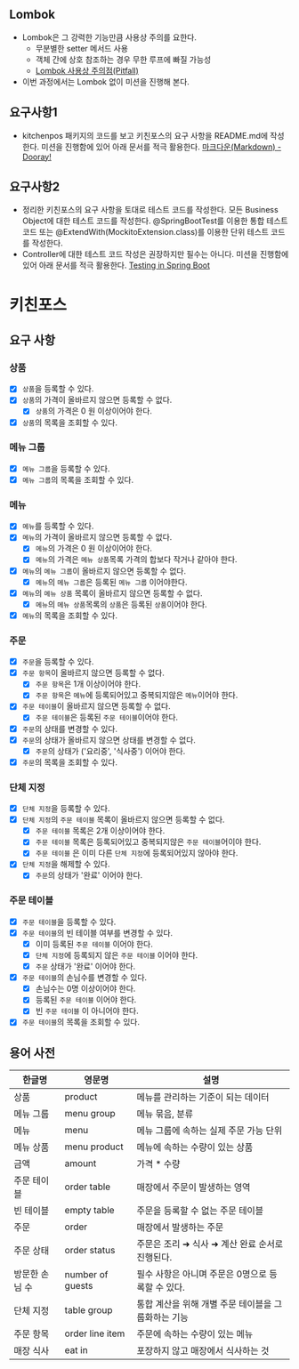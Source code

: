 ## Lombok
- Lombok은 그 강력한 기능만큼 사용상 주의를 요한다.
    - 무분별한 setter 메서드 사용
    - 객체 간에 상호 참조하는 경우 무한 루프에 빠질 가능성
    - [Lombok 사용상 주의점(Pitfall)](https://dooray.com/htmls/guides/markdown_ko_KR.html)
- 이번 과정에서는 Lombok 없이 미션을 진행해 본다.

## 요구사항1
- kitchenpos 패키지의 코드를 보고 키친포스의 요구 사항을 README.md에 작성한다. 미션을 진행함에 있어 아래 문서를 적극 활용한다.
[마크다운(Markdown) - Dooray!](https://dooray.com/htmls/guides/markdown_ko_KR.html)

## 요구사항2
- 정리한 키친포스의 요구 사항을 토대로 테스트 코드를 작성한다. 모든 Business Object에 대한 테스트 코드를 작성한다. @SpringBootTest를 이용한 통합 테스트 코드 또는 @ExtendWith(MockitoExtension.class)를 이용한 단위 테스트 코드를 작성한다.
- Controller에 대한 테스트 코드 작성은 권장하지만 필수는 아니다. 미션을 진행함에 있어 아래 문서를 적극 활용한다.
[Testing in Spring Boot](https://www.baeldung.com/spring-boot-testing)

# 키친포스

## 요구 사항

### 상품
- [X] ```상품```을 등록할 수 있다.
- [X] ```상품```의 가격이 올바르지 않으면 등록할 수 없다.
    - [X] ```상품```의 가격은 0 원 이상이어야 한다.
- [X] ```상품```의 목록을 조회할 수 있다.

### 메뉴 그룹
- [X] ```메뉴 그룹```을 등록할 수 있다.
- [X] ```메뉴 그룹```의 목록을 조회할 수 있다.

### 메뉴
- [X] ```메뉴```를 등록할 수 있다.
- [X] ```메뉴```의 가격이 올바르지 않으면 등록할 수 없다.
    - [X] ```메뉴```의 가격은 0 원 이상이어야 한다.
    - [X] ```메뉴```의 가격은 ```메뉴 상품```목록 가격의 합보다 작거나 같아야 한다.
- [X] ```메뉴```의 ```메뉴 그룹```이 올바르지 않으면 등록할 수 없다.
    - [X] ```메뉴```의 ```메뉴 그룹```은 등록된 ```메뉴 그룹``` 이어야한다.
- [X] ```메뉴```의 ```메뉴 상품``` 목록이 올바르지 않으면 등록할 수 없다.
    - [X] ```메뉴```의 ```메뉴 상품```목록의 ```상품```은 등록된 ```상품```이어야 한다.
- [X] ```메뉴```의 목록을 조회할 수 있다.

### 주문
- [X] ```주문```을 등록할 수 있다.
- [X] ```주문 항목```이 올바르지 않으면 등록할 수 없다.
    - [X] ```주문 항목```은 1개 이상이어야 한다.
    - [X] ```주문 항목```은 ```메뉴```에 등록되어있고 중복되지않은 ```메뉴```이어야 한다.
- [X] ```주문 테이블```이 올바르지 않으면 등록할 수 없다.
    - [X] ```주문 테이블```은 등록된 ```주문 테이블```이어야 한다.
- [X] ```주문```의 상태를 변경할 수 있다.
- [X] ```주문```의 상태가 올바르지 않으면 상태를 변경할 수 없다.
    - [X] ```주문```의 상태가 ('요리중', '식사중') 이어야 한다.
- [X] ```주문```의 목록을 조회할 수 있다.

### 단체 지정
- [X] ```단체 지정```을 등록할 수 있다.
- [X] ```단체 지정```의 ```주문 테이블``` 목록이 올바르지 않으면 등록할 수 없다.
    - [X] ```주문 테이블``` 목록은 2개 이상이어야 한다.
    - [X] ```주문 테이블``` 목록은 등록되어있고 중복되지않은 ```주문 테이블```어이야 한다.
    - [X] ```주문 테이블``` 은 이미 다른 ```단체 지정```에 등록되어있지 않아야 한다.
- [X] ```단체 지정```을 해제할 수 있다.
    - [X] ```주문```의 상태가 '완료' 이어야 한다.

### 주문 테이블
- [X] ```주문 테이블```을 등록할 수 있다.
- [X] ```주문 테이블```의 빈 테이블 여부를 변경할 수 있다.
    - [X] 이미 등록된 ```주문 테이블``` 이어야 한다.
    - [X] ```단체 지정```에 등록되지 않은 ```주문 테이블``` 이어야 한다.
    - [X] ```주문``` 상태가 '완료' 이어야 한다.
- [X] ```주문 테이블```의 손님수를 변경할 수 있다.
    - [X] 손님수는 0명 이상이어야 한다.
    - [X] 등록된 ```주문 테이블``` 이어야 한다.
    - [X] 빈 ```주문 테이블``` 이 아니어야 한다.
- [X] ```주문 테이블```의 목록을 조회할 수 있다.
  
## 용어 사전

| 한글명 | 영문명 | 설명 |
| --- | --- | --- |
| 상품 | product | 메뉴를 관리하는 기준이 되는 데이터 |
| 메뉴 그룹 | menu group | 메뉴 묶음, 분류 |
| 메뉴 | menu | 메뉴 그룹에 속하는 실제 주문 가능 단위 |
| 메뉴 상품 | menu product | 메뉴에 속하는 수량이 있는 상품 |
| 금액 | amount | 가격 * 수량 |
| 주문 테이블 | order table | 매장에서 주문이 발생하는 영역 |
| 빈 테이블 | empty table | 주문을 등록할 수 없는 주문 테이블 |
| 주문 | order | 매장에서 발생하는 주문 |
| 주문 상태 | order status | 주문은 조리 ➜ 식사 ➜ 계산 완료 순서로 진행된다. |
| 방문한 손님 수 | number of guests | 필수 사항은 아니며 주문은 0명으로 등록할 수 있다. |
| 단체 지정 | table group | 통합 계산을 위해 개별 주문 테이블을 그룹화하는 기능 |
| 주문 항목 | order line item | 주문에 속하는 수량이 있는 메뉴 |
| 매장 식사 | eat in | 포장하지 않고 매장에서 식사하는 것 |
